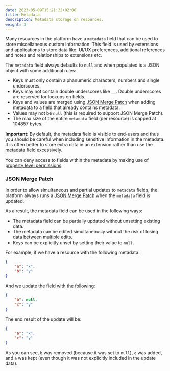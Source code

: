 ```yaml
---
date: 2023-05-09T15:21:22+02:00
title: Metadata
description: Metadata storage on resources.
weight: 3
---
```


Many resources in the platform have a `metadata` field that can be used to store miscellaneous custom information. This field is used by extensions and applications to store data like: UI/UX preferences, additional references and notes and relationships to extensions etc.

The `metadata` field always defaults to `null` and when populated is a JSON object with some additional rules:

- Keys must only contain alphanumeric characters, numbers and single underscores.
- Keys may not contain double underscores like `__`. Double underscores are reserved for lookups on fields.
- Keys and values are merged using [JSON Merge Patch](https://datatracker.ietf.org/doc/html/rfc7386) when adding metadata to a field that already contains metadata.
- Values may not be `null` (this is required to support JSON Merge Patch).
- The max size of the entire `metadata` field (per resource) is capped at 104857 bytes.

<aside class="warning">
<b>Important:</b> By default, the metadata field is visible to end-users and thus you should be careful when including sensitive information in the metadata. It is often better to store extra data in an extension rather than use the metadata field excessively.

You can deny access to fields within the metadata by making use of <a href="/platform/advanced-usage/permissions/" target="_blank">property level permissions</a>.
</aside>

### JSON Merge Patch

In order to allow simultaneous and partial updates to `metadata` fields, the platform always runs a [JSON Merge Patch](https://datatracker.ietf.org/doc/html/rfc7386) when the `metadata` field is updated.

As a result, the metadata field can be used in the following ways:
- The metadata field can be partially updated without unsetting existing data.
- The metadata can be edited simultaneously without the risk of losing data between multiple edits.
- Keys can be explicitly unset by setting their value to `null`.

For example, if we have a resource with the following metadata:

```json
{
    "a": "x",
    "b": "y"
}
```

And we update the field with the following:

```json
{
    "b": null,
    "c": "y"
}
```

The end result of the update will be:

```json
{
    "a": "x",
    "c": "y"
}
```

As you can see, `b` was removed (because it was set to `null`), `c` was added, and `a` was kept (even though it was not explicitly included in the update data).
